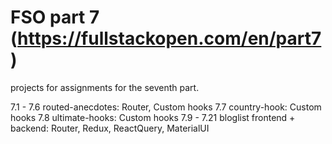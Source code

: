 # FSO part 7 (https://fullstackopen.com/en/part7)

  projects for assignments for the seventh part. 

7.1 - 7.6 routed-anecdotes: Router, Custom hooks
7.7 country-hook: Custom hooks 
7.8 ultimate-hooks: Custom hooks
7.9 - 7.21 bloglist frontend + backend: Router, Redux, ReactQuery, MaterialUI